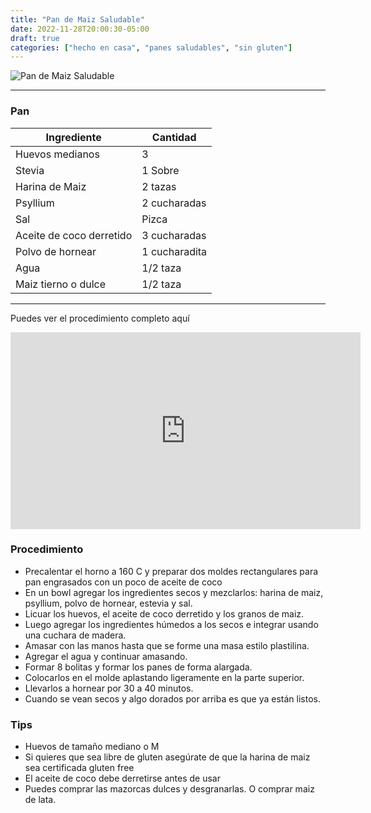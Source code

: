 ```yaml
---
title: "Pan de Maiz Saludable"
date: 2022-11-28T20:00:30-05:00
draft: true
categories: ["hecho en casa", "panes saludables", "sin gluten"]
---
```

![Pan de Maiz Saludable](../../images/pan_maiz_saludable.jpg)
___
### Pan 

| Ingrediente | Cantidad |
| ----------- | ----------- |
| Huevos medianos| 3 |
| Stevia | 1 Sobre |
| Harina de Maiz | 2 tazas |
| Psyllium | 2 cucharadas|
| Sal | Pizca |
| Aceite de coco derretido | 3 cucharadas |
| Polvo de hornear | 1 cucharadita|
| Agua | 1/2 taza|
| Maiz tierno o dulce | 1/2 taza|

___
Puedes ver el procedimiento completo aquí
<iframe width="560" height="315" src="https://www.youtube.com/embed/OIYrC7OOZQ0" title="YouTube video player" frameborder="0" allow="accelerometer; autoplay; clipboard-write; encrypted-media; gyroscope; picture-in-picture" allowfullscreen></iframe>

### Procedimiento 
- Precalentar el horno a 160 C y preparar dos moldes rectangulares para pan engrasados con un poco de aceite de coco
- En un bowl agregar los ingredientes secos y mezclarlos: harina de maiz, psyllium, polvo de hornear, estevia y sal. 
- Licuar los huevos, el aceite de coco derretido y los granos de maiz. 
- Luego agregar los ingredientes húmedos a los secos e integrar usando una cuchara de madera.
- Amasar con las manos hasta que se forme una masa estilo plastilina.
- Agregar el agua y continuar amasando.
- Formar 8 bolitas y formar los panes de forma alargada. 
- Colocarlos en el molde aplastando ligeramente en la parte superior.
- Llevarlos a hornear por 30 a 40 minutos.
- Cuando se vean secos y algo dorados por arriba es que ya están listos.

### Tips 
- Huevos de tamaño mediano o M
- Si quieres que sea libre de gluten asegúrate de que la harina de maiz sea certificada gluten free
- El aceite de coco debe derretirse antes de usar
- Puedes comprar las mazorcas dulces y desgranarlas. O comprar maiz de lata.
